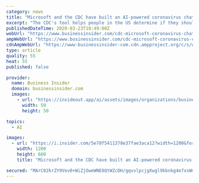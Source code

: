 ```yaml
---
category: news
title: "Microsoft and the CDC have built an AI-powered coronavirus chatbot that can help you figure out whether you need to go to the hospital"
excerpt: "The CDC's tool helps people in the US determine if they should seek medical treatment, but isn't meant for the diagnosis or treatment of COVID-19."
publishedDateTime: 2020-03-23T18:49:00Z
webUrl: "https://www.businessinsider.com/cdc-microsoft-coronavirus-chatbot-feeling-sick-should-i-go-hospital-2020-3"
ampWebUrl: "https://www.businessinsider.com/cdc-microsoft-coronavirus-chatbot-feeling-sick-should-i-go-hospital-2020-3?amp"
cdnAmpWebUrl: "https://www-businessinsider-com.cdn.ampproject.org/c/s/www.businessinsider.com/cdc-microsoft-coronavirus-chatbot-feeling-sick-should-i-go-hospital-2020-3?amp"
type: article
quality: 55
heat: 55
published: false

provider:
  name: Business Insider
  domain: businessinsider.com
  images:
    - url: "https://insideout.app/ai/assets/images/organizations/businessinsider.com-50x50.jpg"
      width: 50
      height: 50

topics:
  - AI

images:
  - url: "https://i.insider.com/5e78f5411378e37fae3aca12?width=1200&format=jpeg"
    width: 1200
    height: 600
    title: "Microsoft and the CDC have built an AI-powered coronavirus chatbot that can help you figure out whether you need to go to the hospital"

secured: "MArC02krZY9Vev0+WiZjOweWNE8QtWZcDH/gqvvlpcjgXwgl9kbnkg4e7xsWmxJFvMmvPpwldFFcnZgGeqwJiqmgLcCKFnIphvniD1Xq5Rre8I7R85wmyrFBu61SPIC8dgNTnjL3f6M5daFJHw+56DAveL/yNvTfloYRrbYjylGCx6UA5X67YOCP8uxhA/YrRVya7LREPbJUQs1lZsVLtdsYMAckYmEPtmwyknRLgPi8ly1HuEw4VJzGp144JZ9K9YG4tGQ45w0oadtI70/+g0cUUxcl4uw+u2dwnJ0CjYAvS5N3wZQClyu9T0lnbdvHCOIPHrJlKSs63PmtsfDtWGRqhmInEXft3IEXIcIqs/5GhCnOWFXTgh3aZTGA8hQ5/6u5DANLeZF5F0hry2vT6RNOicFSd2Q3vMjchlmH0GIFvDzR/rLqyXUWeAvZt3Dd+efUNh1NRX9fZkoLB42E2goC9SxV6bSigh/5m97tC1Q=;n3ruEnTaNkCb8WKz5BHR1w=="
---
```


